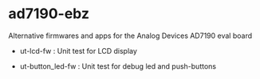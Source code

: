 # ad7190-ebz
Alternative firmwares and apps for the Analog Devices AD7190 eval board

 - ut-lcd-fw : Unit test for LCD display

 - ut-button_led-fw : Unit test for debug led and push-buttons